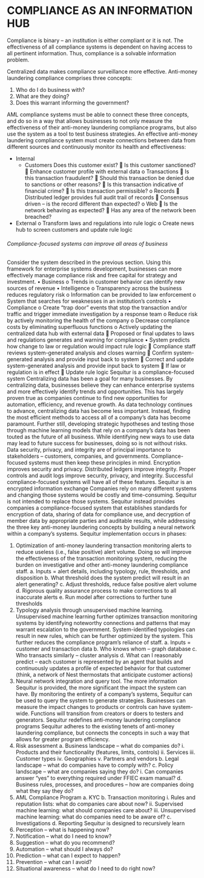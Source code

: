 # COMPLIANCE AS AN INFORMATION HUB

Compliance is binary – an institution is either compliant or it is not. 
The effectiveness of all compliance systems is dependent on having access to all pertinent information. 
Thus, compliance is a solvable information problem.

Centralized data makes compliance surveillance more effective. 
Anti-money laundering compliance comprises three concepts:
1.	Who do I do business with?
2.	What are they doing?
3.	Does this warrant informing the government?

AML compliance systems must be able to connect these three concepts, and do so in a way that allows businesses to not only measure the effectiveness of their anti-money laundering compliance programs, but also use the system as a tool to test business strategies.
An effective anti-money laundering compliance system must create connections between data from different sources and continuously monitor its health and effectiveness:


- Internal
  - Customers
Does this customer exist?
	Is this customer sanctioned?
	Enhance customer profile with external data
o	Transactions
	Is this transaction fraudulent?
	Should this transaction be denied due to sanctions or other reasons?
	Is this transaction indicative of financial crime?
	Is this transaction permissible?
o	Records
	Distributed ledger provides full audit trail of records
	Consensus driven – is the record different than expected?
o	Web
	Is the network behaving as expected?
	Has any area of the network been breached?
- External
o	Transform laws and regulations into rule logic
o	Create news hub to screen customers and update rule logic


###### Compliance-focused systems can improve all areas of business
Consider the system described in the previous section. Using this framework for enterprise systems development, businesses can more effectively manage compliance risk and free capital for strategy and investment.
•	Business
o	Trends in customer behavior can identify new sources of revenue
•	Intelligence
o	Transparency across the business reduces regulatory risk
o	Information can be provided to law enforcement
o	System that searches for weaknesses in an institution’s controls
•	Compliance
o	Create “trap door” events that stop the transaction and/or traffic and trigger immediate investigation by a response team
o	Reduce risk by actively monitoring the health of the company
o	Decrease compliance costs by eliminating superfluous functions
o	Actively updating the centralized data hub with external data
	Proposed or final updates to laws and regulations generates and warning for compliance
•	System predicts how change to law or regulation would impact rule logic
	Compliance staff reviews system-generated analysis and closes warning
	Confirm system-generated analysis and provide input back to system
	Correct and update system-generated analysis and provide input back to system
	If law or regulation is in effect
	Update rule logic
Sequitur is a compliance-focused system
Centralizing data has been a goal for many businesses. By centralizing data, businesses believe they can enhance enterprise systems and more effectively identify trends and opportunities. This has largely proven true as companies continue to find new opportunities for automation, efficiency, and revenue growth. As data technology continues to advance, centralizing data has become less important. Instead, finding the most efficient methods to access all of a company’s data has become paramount. Further still, developing strategic hypotheses and testing those through machine learning models that rely on a company’s data has been touted as the future of all business.
While identifying new ways to use data may lead to future success for businesses, doing so is not without risks. Data security, privacy, and integrity are of principal importance to stakeholders – customers, companies, and governments. Compliance-focused systems must then keep these principles in mind.
Encryption improves security and privacy. Distributed ledgers improve integrity. Proper controls and audit logs improve security, privacy, and integrity. Successful compliance-focused systems will have all of these features.
Sequitur is an encrypted information exchange
Companies rely on many different systems and changing those systems would be costly and time-consuming. Sequitur is not intended to replace those systems. Sequitur instead provides companies a compliance-focused system that establishes standards for encryption of data, sharing of data for compliance use, and decryption of member data by appropriate parties and auditable results, while addressing the three key anti-money laundering concepts by building a neural network within a company’s systems.
Sequitur implementation occurs in phases:
1.	Optimization of anti-money laundering transaction monitoring alerts to reduce useless (i.e., false positive) alert volume. Doing so will improve the effectiveness of the transaction monitoring system, reducing the burden on investigative and other anti-money laundering compliance staff.
a.	Inputs = alert details, including typology, rule, thresholds, and disposition
b.	What threshold does the system predict will result in an alert generating?
c.	Adjust thresholds, reduce false positive alert volume
d.	Rigorous quality assurance process to make corrections to all inaccurate alerts
e.	Run model after corrections to further tune thresholds
2.	Typology analysis through unsupervised machine learning. Unsupervised machine learning further optimizes transaction monitoring systems by identifying noteworthy connections and patterns that may warrant escalation to the government. System-identified typologies can result in new rules, which can be further optimized by the system. This further reduces the compliance program’s reliance of staff.
a.	Inputs = customer and transaction data
b.	Who knows whom – graph database
c.	Who transacts similarly – cluster analysis
d.	What can I reasonably predict – each customer is represented by an agent that builds and continuously updates a profile of expected behavior for that customer (think, a network of Nest thermostats that anticipate customer actions)
3.	Neural network integration and query tool. The more information Sequitur is provided, the more significant the impact the system can have. By monitoring the entirety of a company’s systems, Sequitur can be used to query the system to generate strategies. Businesses can measure the impact changes to products or controls can have system-wide. Functions will transition from creators or doers to testers and generators. 
Sequitur redefines anti-money laundering compliance programs
Sequitur adheres to the existing tenets of anti-money laundering compliance, but connects the concepts in such a way that allows for greater program efficiency.
1.	Risk assessment
a.	Business landscape – what do companies do?
i.	Products and their functionality (features, limits, controls)
ii.	Services
iii.	Customer types
iv.	Geographies
v.	Partners and vendors
b.	Legal landscape – what do companies have to comply with?
c.	Policy landscape – what are companies saying they do?
i.	Can companies answer “yes” to everything required under FFIEC exam manual?
d.	Business rules, processes, and procedures – how are companies doing what they say they do?
2.	AML Compliance Program
a.	KYC
b.	Transaction monitoring
i.	Rules and reputation lists: what do companies care about now?
ii.	Supervised machine learning: what should companies care about?
iii.	Unsupervised machine learning: what do companies need to be aware of?
c.	Investigations
d.	Reporting
Sequitur is designed to recursively learn
1.	Perception – what is happening now?
2.	Notification – what do I need to know?
3.	Suggestion – what do you recommend?
4.	Automation – what should I always do?
5.	Prediction – what can I expect to happen?
6.	Prevention – what can I avoid?
7.	Situational awareness – what do I need to do right now?

